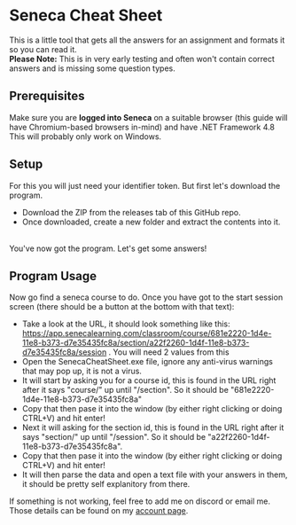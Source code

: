 # Seneca Cheat Sheet
This is a little tool that gets all the answers for an assignment and formats it so you can read it.
<br>
**Please Note:** This is in very early testing and often won't contain correct answers and is missing some question types.

## Prerequisites
Make sure you are <b>logged into Seneca</b> on a suitable browser (this guide will have Chromium-based browsers in-mind) and have .NET Framework 4.8
<br>
This will probably only work on Windows.

## Setup
For this you will just need your identifier token. But first let's download the program.

- Download the ZIP from the releases tab of this GitHub repo.
- Once downloaded, create a new folder and extract the contents into it.
<br>
You've now got the program. Let's get some answers!


## Program Usage 
Now go find a seneca course to do. Once you have got to the start session screen (there should be a button at the bottom with that text):
- Take a look at the URL, it should look something like this: https://app.senecalearning.com/classroom/course/681e2220-1d4e-11e8-b373-d7e35435fc8a/section/a22f2260-1d4f-11e8-b373-d7e35435fc8a/session . You will need 2 values from this
- Open the SenecaCheatSheet.exe file, ignore any anti-virus warnings that may pop up, it is not a virus.
- It will start by asking you for a course id, this is found in the URL right after it says "course/" up until "/section". So it should be "681e2220-1d4e-11e8-b373-d7e35435fc8a"
- Copy that then pase it into the window (by either right clicking or doing CTRL+V) and hit enter!
- Next it will asking for the section id, this is found in the URL right after it says "section/" up until "/session". So it should be "a22f2260-1d4f-11e8-b373-d7e35435fc8a".
- Copy that then pase it into the window (by either right clicking or doing CTRL+V) and hit enter!
- It will then parse the data and open a text file with your answers in them, it should be pretty self explanitory from there.

If something is not working, feel free to add me on discord or email me. Those details can be found on my [account page](https://github.com/IsGabriellaCurious).
